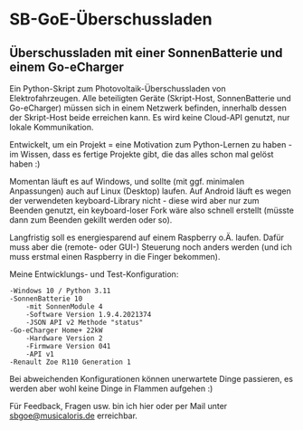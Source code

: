 # SB-GoE-Überschussladen
## Überschussladen mit einer SonnenBatterie und einem Go-eCharger

Ein Python-Skript zum Photovoltaik-Überschussladen von Elektrofahrzeugen. Alle beteiligten Geräte (Skript-Host, SonnenBatterie und Go-eCharger) müssen sich in einem Netzwerk befinden, innerhalb dessen der Skript-Host beide erreichen kann. Es wird keine Cloud-API genutzt, nur lokale Kommunikation.

Entwickelt, um ein Projekt = eine Motivation zum Python-Lernen zu haben - im Wissen, dass es fertige Projekte gibt, die das alles schon mal gelöst haben :)

Momentan läuft es auf Windows, und sollte (mit ggf. minimalen Anpassungen) auch auf Linux (Desktop) laufen. Auf Android läuft es wegen der verwendeten keyboard-Library nicht - diese wird aber nur zum Beenden genutzt, ein keyboard-loser Fork wäre also schnell erstellt (müsste dann zum Beenden gekillt werden oder so).

Langfristig soll es energiesparend auf einem Raspberry o.Ä. laufen. Dafür muss aber die (remote- oder GUI-) Steuerung noch anders werden (und ich muss erstmal einen Raspberry in die Finger bekommen).

Meine Entwicklungs- und Test-Konfiguration:
```
-Windows 10 / Python 3.11
-SonnenBatterie 10
    -mit SonnenModule 4
    -Software Version 1.9.4.2021374
    -JSON API v2 Methode "status"
-Go-eCharger Home+ 22kW
    -Hardware Version 2
    -Firmware Version 041
    -API v1
-Renault Zoe R110 Generation 1
```

Bei abweichenden Konfigurationen können unerwartete Dinge passieren, es werden aber wohl keine Dinge in Flammen aufgehen :)

Für Feedback, Fragen usw. bin ich hier oder per Mail unter sbgoe@musicaloris.de erreichbar.

